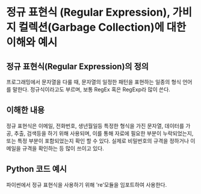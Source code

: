 # 정규 표현식 (Regular Expression), 가비지 컬렉션(Garbage Collection)에 대한 이해와 예시

## 정규 표현식(Regular Expression)의 정의
프로그래밍에서 문자열을 다룰 때, 문자열의 일정한 패턴을 표현하는 일종의 형식 언어를 말한다. 정규식이라고도 부르며, 보통 RegEx 혹은 RegExp라 많이 쓴다.

## 이해한 내용
정규 표현식은 이메일, 전화번호, 생년월일등 특정한 형식을 가진 문자열, 데이터를 가공, 추출, 검색등을 하기 위해 사용되며, 이를 통해 자료에 필요한 부분이 누락되었는지, 또는 특정 부분이 포함되었는지 확인 할 수 있다.
실제로 비밀번호의 규격을 정하거나 이메일을 규격을 확인하는 등 많이 쓰이고 있다.


## Python 코드 예시

파이썬에서 정규 표현식을 사용하기 위해 're'모듈을 임포트하여 사용한다.
